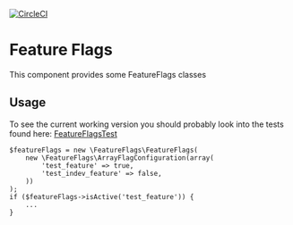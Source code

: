 [![CircleCI](https://circleci.com/gh/PurHur/FeatureFlags/tree/master.svg?style=svg)](https://circleci.com/gh/PurHur/FeatureFlags/tree/master)

# Feature Flags

This component provides some FeatureFlags classes

## Usage

To see the current working version you should probably look into the tests found here:
[FeatureFlagsTest](https://github.com/PurHur/FeatureFlags/blob/master/tests/Unit/FeatureFlagsTest.php)



```
$featureFlags = new \FeatureFlags\FeatureFlags(
    new \FeatureFlags\ArrayFlagConfiguration(array(
        'test_feature' => true,
        'test_indev_feature' => false,
    ))
);
if ($featureFlags->isActive('test_feature')) {
    ...
}
    
```
